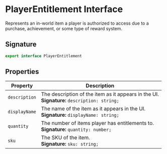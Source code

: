 # PlayerEntitlement Interface

Represents an in-world item a player is authorized to access due to a purchase, achievement, or some type of reward system.

## Signature

```typescript
export interface PlayerEntitlement
```

## Properties

| Property | Description |
| --- | --- |
| `description` | The description of the item as it appears in the UI.<br/>**Signature:** `description: string;` |
| `displayName` | The name of the item as it appears in the UI.<br/>**Signature:** `displayName: string;` |
| `quantity` | The number of items player has entitlements to.<br/>**Signature:** `quantity: number;` |
| `sku` | The SKU of the item.<br/>**Signature:** `sku: string;` |